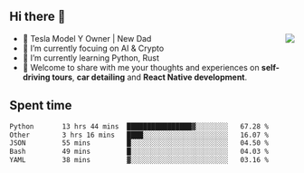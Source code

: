 ## Hi there 👋
<img align="right" src="https://github-readme-stats.vercel.app/api?username=ljunb&show_icons=true&icon_color=CE1D2D&text_color=718096&bg_color=00000000&hide_title=true&hide_border=true" />

- 🚗 Tesla Model Y Owner | New Dad
- 🔭 I’m currently focuing on AI & Crypto
- 🌱 I’m currently learning Python, Rust
- 💬 Welcome to share with me your thoughts and experiences on **self-driving tours**, **car detailing** and **React Native development**.




## Spent time
<!--START_SECTION:waka-->

```txt
Python       13 hrs 44 mins  ████████████████▓░░░░░░░░   67.28 %
Other        3 hrs 16 mins   ████░░░░░░░░░░░░░░░░░░░░░   16.07 %
JSON         55 mins         █░░░░░░░░░░░░░░░░░░░░░░░░   04.50 %
Bash         49 mins         █░░░░░░░░░░░░░░░░░░░░░░░░   04.03 %
YAML         38 mins         ▓░░░░░░░░░░░░░░░░░░░░░░░░   03.16 %
```

<!--END_SECTION:waka-->
